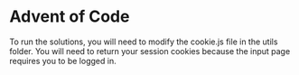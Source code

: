 # Advent of Code

To run the solutions, you will need to modify the cookie.js file in the utils folder.
You will need to return your session cookies because the input page requires you to be logged in.
